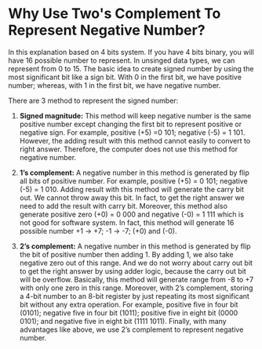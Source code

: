 # **Why Use Two's Complement To Represent Negative Number?**

In this explanation based on 4 bits system. If you have 4 bits binary, you will have 16 possible number to represent. In unsinged data types, we can represent from 0 to 15. The basic idea to create signed number by using the most significant bit like a sign bit. With 0 in the first bit, we have positive number; whereas, with 1 in the first bit, we have negative number.

There are 3 method to represent the signed number:

   1. **Signed magnitude:** This method will keep negative number is the same positive number except changing the first bit to represent positive or negative sign. For example, positive (+5) =0 101; negative (-5) = 1 101. However, the adding result with this method cannot easily to convert to right answer. Therefore, the computer does not use this method for negative number.

   2. **1’s complement:** A negative number in this method is generated by flip all bits of positive number. For example, positive (+5) = 0 101; negative (-5) = 1 010. Adding result with this method will generate the carry bit out. We cannot throw away this bit. In fact, to get the right answer we need to add the result with carry bit. Moreover, this method also generate positive zero (+0) = 0 000 and negative (-0) = 1 111 which is not good for software system. In fact, this method will generate 16 possible number +1 -> +7; -1 -> -7; (+0) and (-0).

   3. **2’s complement:** A negative number in this method is generated by flip the bit of positive number then adding 1. By adding 1, we also take negative zero out of this range. And we do not worry about carry out bit to get the right answer by using adder logic, because the carry out bit will be overflow. Basically, this method will generate range from -8 to +7 with only one zero in this range. Moreover, with 2’s complement, storing a 4-bit number to an 8-bit register by just repeating its most significant bit without any extra operation. For example, positive five in four bit (0101); negative five in four bit (1011); positive five in eight bit (0000 0101); and negative five in eight bit (1111 1011). Finally, with many advantages like above, we use 2’s complement to represent negative number.
